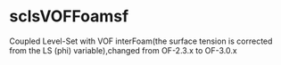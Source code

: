 # sclsVOFFoamsf
Coupled Level-Set with VOF interFoam(the surface tension is corrected from the LS (phi) variable),changed from OF-2.3.x to OF-3.0.x
